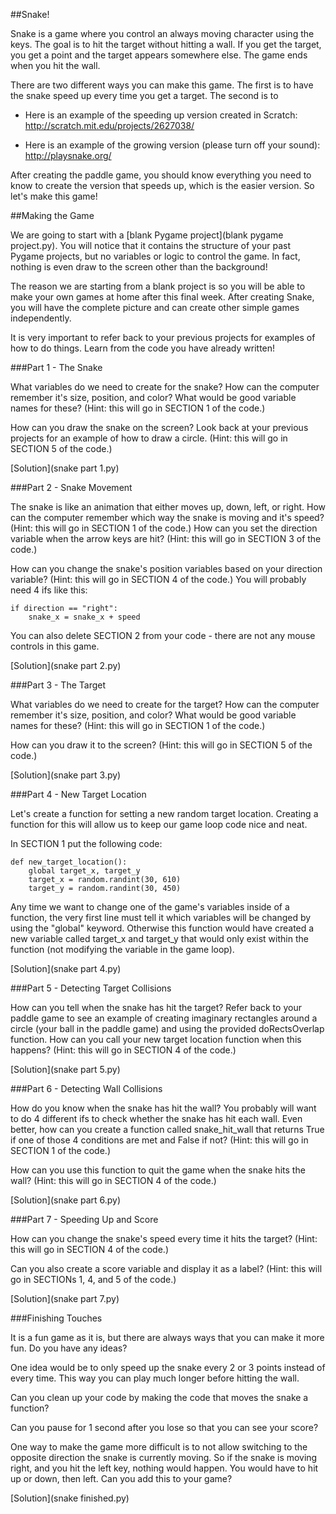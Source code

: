 ##Snake!

Snake is a game where you control an always moving character using the keys. The goal is to hit the target without hitting a wall. If you get the target, you get a point and the target appears somewhere else. The game ends when you hit the wall.

There are two different ways you can make this game. The first is to have the snake speed up every time you get a target. The second is to 

- Here is an example of the speeding up version created in Scratch: http://scratch.mit.edu/projects/2627038/

- Here is an example of the growing version (please turn off your sound): http://playsnake.org/

After creating the paddle game, you should know everything you need to know to create the version that speeds up, which is the easier version. So let's make this game!

##Making the Game

We are going to start with a [blank Pygame project](blank pygame project.py). You will notice that it  contains the structure of your past Pygame projects, but no variables or logic to control the game. In fact, nothing is even draw to the screen other than the background!

The reason we are starting from a blank project is so you will be able to make your own games at home after this final week. After creating Snake, you will have the complete picture and can create other simple games independently.

It is very important to refer back to your previous projects for examples of how to do things. Learn from the code you have already written!

###Part 1 - The Snake

What variables do we need to create for the snake? How can the computer remember it's size, position, and color? What would be good variable names for these? (Hint: this will go in SECTION 1 of the code.)

How can you draw the snake on the screen? Look back at your previous projects for an example of how to draw a circle. (Hint: this will go in SECTION 5 of the code.)

[Solution](snake part 1.py)

###Part 2 - Snake Movement

The snake is like an animation that either moves up, down, left, or right. How can the computer remember which way the snake is moving and it's speed? (Hint: this will go in SECTION 1 of the code.) How can you set the direction variable when the arrow keys are hit? (Hint: this will go in SECTION 3 of the code.) 

How can you change the snake's position variables based on your direction variable? (Hint: this will go in SECTION 4 of the code.) You will probably need 4 ifs like this:

	if direction == "right":
		snake_x = snake_x + speed
        
You can also delete SECTION 2 from your code - there are not any mouse controls in this game.

[Solution](snake part 2.py)

###Part 3 - The Target

What variables do we need to create for the target? How can the computer remember it's size, position, and color? What would be good variable names for these? (Hint: this will go in SECTION 1 of the code.) 

How can you draw it to the screen? (Hint: this will go in SECTION 5 of the code.) 

[Solution](snake part 3.py)

###Part 4 - New Target Location

Let's create a function for setting a new random target location. Creating a function for this will allow us to keep our game loop code nice and neat. 

In SECTION 1 put the following code: 

	def new_target_location():
	    global target_x, target_y
	    target_x = random.randint(30, 610)
	    target_y = random.randint(30, 450)

Any time we want to change one of the game's variables inside of a function, the very first line must tell it which variables will be changed by using the "global" keyword. Otherwise this function would have created a new variable called target_x and target_y that would only exist within the function (not modifying the variable in the game loop). 

[Solution](snake part 4.py)

###Part 5 - Detecting Target Collisions

How can you tell when the snake has hit the target? Refer back to your paddle game to see an example of creating imaginary rectangles around a circle (your ball in the paddle game) and using the provided doRectsOverlap function. How can you call your new target location function when this happens?  (Hint: this will go in SECTION 4 of the code.) 

[Solution](snake part 5.py)

###Part 6 - Detecting Wall Collisions

How do you know when the snake has hit the wall? You probably will want to do 4 different ifs to check whether the snake has hit each wall. Even better, how can you create a function called snake_hit_wall that returns True if one of those 4 conditions are met and False if not?  (Hint: this will go in SECTION 1 of the code.) 

How can you use this function to quit the game when the snake hits the wall? (Hint: this will go in SECTION 4 of the code.) 

[Solution](snake part 6.py)

###Part 7 - Speeding Up and Score

How can you change the snake's speed every time it hits the target? (Hint: this will go in SECTION 4 of the code.) 

Can you also create a score variable and display it as a label? (Hint: this will go in SECTIONs 1, 4, and 5 of the code.) 

[Solution](snake part 7.py)

###Finishing Touches

It is a fun game as it is, but there are always ways that you can make it more fun. Do you have any ideas?

One idea would be to only speed up the snake every 2 or 3 points instead of every time. This way you can play much longer before hitting the wall.

Can you clean up your code by making the code that moves the snake a function?

Can you pause for 1 second after you lose so that you can see your score?

One way to make the game more difficult is to not allow switching to the opposite direction the snake is currently moving. So if the snake is moving right, and you hit the left key, nothing would happen. You would have to hit up or down, then left. Can you add this to your game?

[Solution](snake finished.py)

